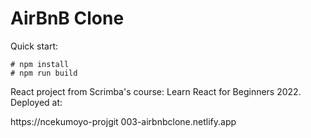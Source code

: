 # AirBnB Clone

Quick start:

```
# npm install
# npm run build
````


React project from Scrimba's course: Learn React for Beginners 2022. Deployed at:



https://ncekumoyo-projgit 003-airbnbclone.netlify.app


